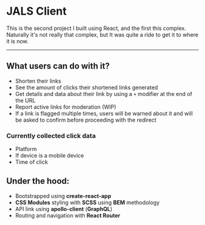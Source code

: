 # JALS Client

This is the second project I built using React, and the first this complex. Naturally it's not really that complex, but It was quite a ride to get it to where it is now. 

---

## What users can do with it?

- Shorten their links
- See the amount of clicks their shortened links generated
- Get details and data about their link by using a `+` modifier at the end of the URL
- Report active links for moderation (WIP)
- If a link is flagged multiple times, users will be warned about it and will be asked to confirm before proceeding with the redirect

### Currently collected click data
 
- Platform
- If device is a mobile device
- Time of click

## Under the hood:

- Bootstrapped using **create-react-app**
- **CSS Modules** styling with **SCSS** using **BEM** methodology
- API link using **apollo-client** (**GraphQL**)
- Routing and navigation with **React Router**